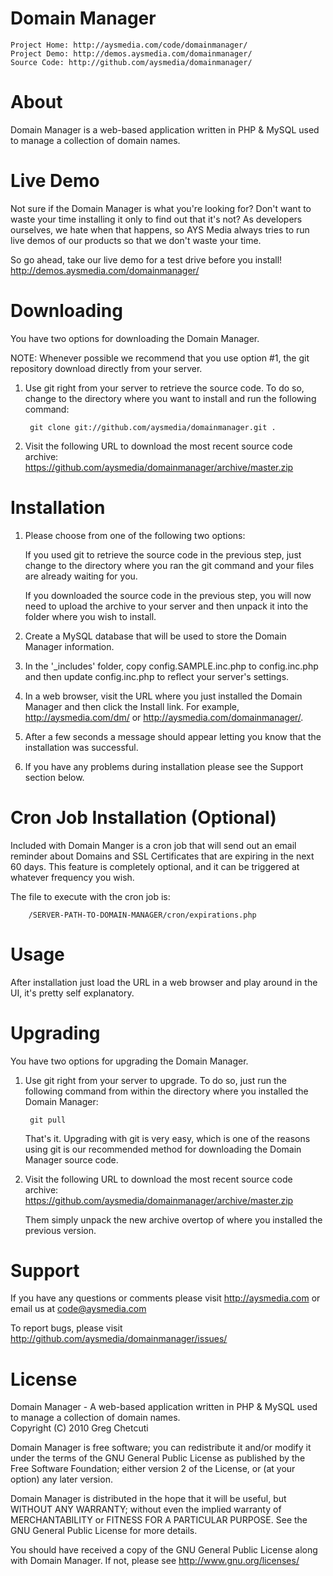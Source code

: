 # Domain Manager
    Project Home: http://aysmedia.com/code/domainmanager/  
    Project Demo: http://demos.aysmedia.com/domainmanager/  
    Source Code: http://github.com/aysmedia/domainmanager/  


# About
Domain Manager is a web-based application written in PHP & MySQL used to manage a collection of domain names.  


# Live Demo
Not sure if the Domain Manager is what you're looking for? Don't want to waste your time installing it only to find out that it's not? As developers ourselves, we hate when that happens, so AYS Media always tries to run live demos of our products so that we don't waste your time.  

So go ahead, take our live demo for a test drive before you install! http://demos.aysmedia.com/domainmanager/  


# Downloading
You have two options for downloading the Domain Manager.  

NOTE: Whenever possible we recommend that you use option #1, the git repository download directly from your server.  

1. Use git right from your server to retrieve the source code. To do so, change to the directory where you want to install and run the following command:  

        git clone git://github.com/aysmedia/domainmanager.git .  

2. Visit the following URL to download the most recent source code archive: https://github.com/aysmedia/domainmanager/archive/master.zip  


# Installation
1. Please choose from one of the following two options:  

    If you used git to retrieve the source code in the previous step, just change to the directory where you ran the git command and your files are already waiting for you.  

    If you downloaded the source code in the previous step, you will now need to upload the archive to your server and then unpack it into the folder where you wish to install.  

2. Create a MySQL database that will be used to store the Domain Manager information.  

3. In the '_includes' folder, copy config.SAMPLE.inc.php to config.inc.php and then update config.inc.php to reflect your server's settings.  

4. In a web browser, visit the URL where you just installed the Domain Manager and then click the Install link. For example, http://aysmedia.com/dm/ or http://aysmedia.com/domainmanager/.  

5. After a few seconds a message should appear letting you know that the installation was successful.

6. If you have any problems during installation please see the Support section below.


# Cron Job Installation (Optional)
Included with Domain Manger is a cron job that will send out an email reminder about Domains and SSL Certificates that are expiring in the next 60 days. This feature is completely optional, and it can be triggered at whatever frequency you wish.

The file to execute with the cron job is:

        /SERVER-PATH-TO-DOMAIN-MANAGER/cron/expirations.php  

# Usage
After installation just load the URL in a web browser and play around in the UI, it's pretty self explanatory.  


# Upgrading
You have two options for upgrading the Domain Manager.  

1. Use git right from your server to upgrade. To do so, just run the following command from within the directory where you installed the Domain Manager:  

        git pull  
    
    That's it. Upgrading with git is very easy, which is one of the reasons using git is our recommended method for downloading the Domain Manager source code.  

2. Visit the following URL to download the most recent source code archive: https://github.com/aysmedia/domainmanager/archive/master.zip  

   Them simply unpack the new archive overtop of where you installed the previous version.  


# Support
If you have any questions or comments please visit http://aysmedia.com or email us at code@aysmedia.com  

To report bugs, please visit http://github.com/aysmedia/domainmanager/issues/  


# License
Domain Manager - A web-based application written in PHP & MySQL used to manage a collection of domain names.  
Copyright (C) 2010 Greg Chetcuti  

Domain Manager is free software; you can redistribute it and/or modify it under the terms of the GNU General Public License as published by the Free Software Foundation; either version 2 of the License, or (at your option) any later version.  

Domain Manager is distributed in the hope that it will be useful, but WITHOUT ANY WARRANTY; without even the implied warranty of MERCHANTABILITY or FITNESS FOR A PARTICULAR PURPOSE. See the GNU General Public License for more details.  

You should have received a copy of the GNU General Public License along with Domain Manager. If not, please see http://www.gnu.org/licenses/  